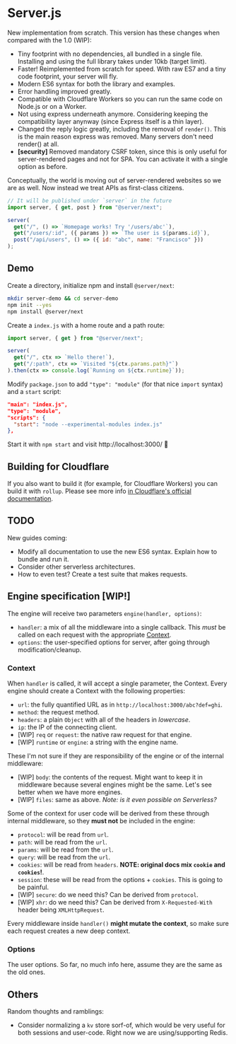 # Server.js

New implementation from scratch. This version has these changes when compared with the 1.0 (WIP):

- Tiny footprint with no dependencies, all bundled in a single file. Installing and using the full library takes under 10kb (target limit).
- Faster! Reimplemented from scratch for speed. With raw ES7 and a tiny code footprint, your server will fly.
- Modern ES6 syntax for both the library and examples.
- Error handling improved greatly.
- Compatible with Cloudflare Workers so you can run the same code on Node.js or on a Worker.
- Not using express underneath anymore. Considering keeping the compatibility layer anynway (since Express itself is a thin layer).
- Changed the reply logic greatly, including the removal of `render()`. This is the main reason express was removed. Many servers don't need render() at all.
- **[security]** Removed mandatory CSRF token, since this is only useful for server-rendered pages and not for SPA. You can activate it with a single option as before.

Conceptually, the world is moving out of server-rendered websites so we are as well. Now instead we treat APIs as first-class citizens.

```js
// It will be published under `server` in the future
import server, { get, post } from "@server/next";

server(
  get("/", () => `Homepage works! Try '/users/abc'`),
  get("/users/:id", ({ params }) => `The user is ${params.id}`),
  post("/api/users", () => ({ id: "abc", name: "Francisco" }))
);
```

## Demo

Create a directory, initialize npm and install `@server/next`:

```bash
mkdir server-demo && cd server-demo
npm init --yes
npm install @server/next
```

Create a `index.js` with a home route and a path route:

```js
import server, { get } from "@server/next";

server(
  get("/", ctx => `Hello there!`),
  get("/:path", ctx => `Visited "${ctx.params.path}"`)
).then(ctx => console.log(`Running on ${ctx.runtime}`));
```

Modify `package.json` to add `"type": "module"` (for that nice `import` syntax) and a `start` script:

```json
"main": "index.js",
"type": "module",
"scripts": {
  "start": "node --experimental-modules index.js"
},
```

Start it with `npm start` and visit http://localhost:3000/ 🎉

## Building for Cloudflare

If you also want to build it (for example, for Cloudflare Workers) you can build it with `rollup`. Please see more info [in Cloudflare's official documentation](https://developers.cloudflare.com/workers/archive/writing-workers/using-npm-modules/).


## TODO

New guides coming:

- Modify all documentation to use the new ES6 syntax. Explain how to bundle and run it.
- Consider other serverless architectures.
- How to even test? Create a test suite that makes requests.


## Engine specification [WIP!]

The engine will receive two parameters `engine(handler, options)`:

- `handler`: a mix of all the middleware into a single callback. This *must* be called on each request with the appropriate [Context](#context).
- `options`: the user-specified options for server, after going through modification/cleanup.

### Context

When `handler` is called, it will accept a single parameter, the Context. Every engine should create a Context with the following properties:

- `url`: the fully quantified URL as in `http://localhost:3000/abc?def=ghi`.
- `method`: the request method.
- `headers`: a plain `Object` with all of the headers in *lowercase*.
- `ip`: the IP of the connecting client.
- [WIP] `req` or `request`: the native raw request for that engine.
- [WIP] `runtime` or `engine`: a string with the engine name.

These I'm not sure if they are responsibility of the engine or of the internal middleware:

- [WIP] `body`: the contents of the request. Might want to keep it in middleware because several engines might be the same. Let's see better when we have more engines.
- [WIP] `files`: same as above. *Note: is it even possible on Serverless?*

Some of the context for user code will be derived from these through internal middleware, so they **must not** be included in the engine:

- `protocol`: will be read from `url`.
- `path`: will be read from the `url`.
- `params`: will be read from the `url`.
- `query`: will be read from the `url`.
- `cookies`: will be read from `headers`. **NOTE: original docs mix `cookie` and `cookies`!**.
- `session`: these will be read from the options + `cookies`. This is going to be painful.
- [WIP] `secure`: do we need this? Can be derived from `protocol`.
- [WIP] `xhr`: do we need this? Can be derived from `X-Requested-With` header being `XMLHttpRequest`.

Every middleware inside `handler()` **might mutate the context**, so make sure each request creates a new deep context.

### Options

The user options. So far, no much info here, assume they are the same as the old ones.


## Others

Random thoughts and ramblings:

- Consider normalizing a `kv` store sorf-of, which would be very useful for both sessions and user-code. Right now we are using/supporting Redis.
